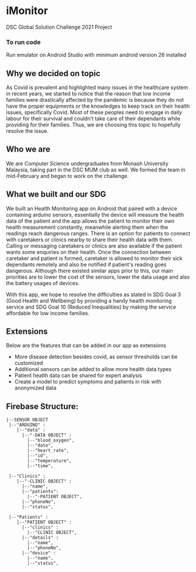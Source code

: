 # iMonitor
DSC Global Solution Challenge 2021 Project

### To run code
Run emulator on Android Studio with minimum android version 26 installed

## Why we decided on topic
As Covid is prevalent and highlighted many issues in the healthcare system in recent years, we started to notice that the reason that low income families were drastically affected
by the pandemic is because they do not have the proper equipments or the knowledges to keep track on their health issues, specifically Covid. Most of these peoples need to engage 
in daily labour for their survival and couldn’t take care of their dependants while providing for their families. Thus, we are choosing this topic to hopefully resolve the issue.



## Who we are
We are Computer Science undergraduates from Monash University Malaysia, taking part in the DSC MUM club as well. We formed the team in mid-February and began to work on the challenge.



## What we built and our SDG
We built an Health Monitoring app on Android that paired with a device containing arduino sensors, essentially the device will measure the health data of the patient and the app allows 
the patient to monitor their own health measurement constantly, meanwhile alerting them when the readings reach dangerous ranges. There is an option for patients to connect with 
caretakers or clinics nearby to share their health data with them. Calling or messaging caretakers or clinics are also available if the patient wants some enquiries on their health. 
Once the connection between caretaker and patient is formed, caretaker is allowed to monitor their sick dependants remotely and also be notified if patient's reading goes dangerous. 
Although there existed similar apps prior to this, our main priorities are to lower the cost of the sensors, lower the data usage and also the battery usages of devices. 

With this app, we hope to resolve the difficulties as stated in SDG Goal 3 (Good Health and Wellbeing) by providing a handy health monitoring service and SDG Goal 10 (Reduced Inequalities) 
by making the service affordable for low income families.


## Extensions
Below are the features that can be added in our app as extensions
- More disease detection besides covid, as sensor thresholds can be customized
- Additional sensors can be added to allow more health data types
- Patient health data can be shared for expert analysis
- Create a model to predict symptoms and patients in risk with anonymized data


## Firebase Structure:
```
|--SENSOR OBJECT
 |--"ARDUINO" :
    |--"data" :
      |--"-DATA OBJECT" :
        |--"blood_oxygen",
        |--"date",
        |--"heart_rate",
        |--"id",
        |--"temperature",
        |--"time",
        
 |--"Clinics" : 
    |--"-CLINIC OBJECT" : 
      |--"name",
      |--"patients":
        |--"-PATIENT OBJECT",
      |--"phoneNo",
      |--"status",

 |--"Patients" :
    |--"PATIENT OBJECT" :
      |--"clinics" : 
        |--"CLINIC OBJECT",
      |--"details" :
        |--"name",
        |--"phoneNo",
      |--"device" :
        |--"name",
        |--"status",
								
```
